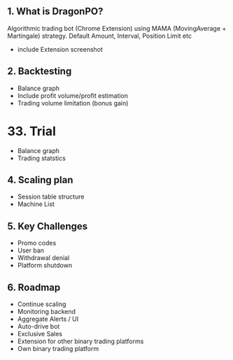 ## 1. What is DragonPO?

Algorithmic trading bot (Chrome Extension) using MAMA (MovingAverage + Martingale) strategy.
Default Amount, Interval, Position Limit etc

- include Extension screenshot

## 2. Backtesting

- Balance graph
- Include profit volume/profit estimation
- Trading volume limitation (bonus gain)

# 33. Trial

- Balance graph
- Trading statstics

## 4. Scaling plan

- Session table structure
- Machine List

## 5. Key Challenges

- Promo codes
- User ban
- Withdrawal denial
- Platform shutdown
  
## 6. Roadmap

- Continue scaling
- Monitoring backend
- Aggregate Alerts / UI
- Auto-drive bot
- Exclusive Sales
- Extension for other binary trading platforms
- Own binary trading platform

